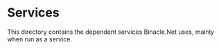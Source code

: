 # Services

This directory contains the dependent services Binacle.Net uses, mainly when run as a service.


